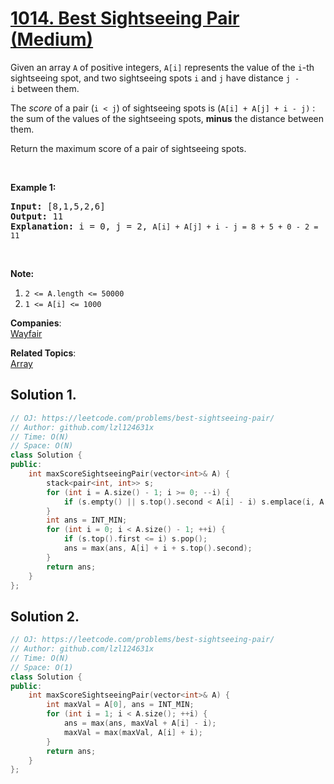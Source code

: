 # [1014. Best Sightseeing Pair (Medium)](https://leetcode.com/problems/best-sightseeing-pair/)

<p>Given an array <code>A</code> of positive integers, <code>A[i]</code> represents the value of the <code>i</code>-th sightseeing spot, and two&nbsp;sightseeing spots <code>i</code> and <code>j</code>&nbsp;have distance <code>j - i</code>&nbsp;between them.</p>

<p>The <em>score</em>&nbsp;of a pair (<code>i &lt; j</code>) of sightseeing spots is (<code>A[i] + A[j] + i&nbsp;- j)</code> : the sum of the values of the sightseeing spots, <strong>minus</strong> the distance between them.</p>

<p>Return the maximum score of a pair of sightseeing spots.</p>

<p>&nbsp;</p>

<p><strong>Example 1:</strong></p>

<pre><strong>Input: </strong><span id="example-input-1-1">[8,1,5,2,6]</span>
<strong>Output: </strong><span id="example-output-1">11
<strong>Explanation:</strong> i = 0, j = 2, </span><code>A[i] + A[j] + i - j = 8 + 5 + 0 - 2 = 11</code>
</pre>

<p>&nbsp;</p>

<p><strong>Note:</strong></p>

<ol>
	<li><code>2 &lt;= A.length &lt;= 50000</code></li>
	<li><code>1 &lt;= A[i] &lt;= 1000</code></li>
</ol>

**Companies**:  
[Wayfair](https://leetcode.com/company/wayfair)

**Related Topics**:  
[Array](https://leetcode.com/tag/array/)

## Solution 1.

```cpp
// OJ: https://leetcode.com/problems/best-sightseeing-pair/
// Author: github.com/lzl124631x
// Time: O(N)
// Space: O(N)
class Solution {
public:
    int maxScoreSightseeingPair(vector<int>& A) {
        stack<pair<int, int>> s;
        for (int i = A.size() - 1; i >= 0; --i) {
            if (s.empty() || s.top().second < A[i] - i) s.emplace(i, A[i] - i);
        }
        int ans = INT_MIN;
        for (int i = 0; i < A.size() - 1; ++i) {
            if (s.top().first <= i) s.pop();
            ans = max(ans, A[i] + i + s.top().second);
        }
        return ans;
    }
};
```

## Solution 2.

```cpp
// OJ: https://leetcode.com/problems/best-sightseeing-pair/
// Author: github.com/lzl124631x
// Time: O(N)
// Space: O(1)
class Solution {
public:
    int maxScoreSightseeingPair(vector<int>& A) {
        int maxVal = A[0], ans = INT_MIN;
        for (int i = 1; i < A.size(); ++i) {
            ans = max(ans, maxVal + A[i] - i);
            maxVal = max(maxVal, A[i] + i);
        }
        return ans;
    }
};
```